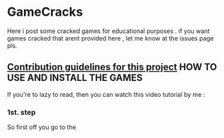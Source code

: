# GameCracks
Here i post some cracked games for educational purposes .
if you want games cracked that arent provided here , let me know at the issues page pls.

##  [Contribution guidelines for this project](docs/CONTRIBUTING.md) HOW TO USE AND INSTALL THE GAMES 


If you're to lazy to read, then you can watch this video tutorial by me :

### 1st. step
So first off you go to the 
